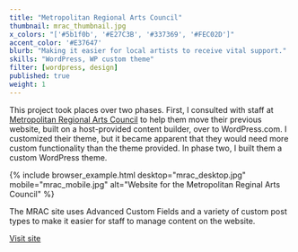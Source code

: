 ```yaml
---
title: "Metropolitan Regional Arts Council"
thumbnail: mrac_thumbnail.jpg
x_colors: "['#5b1f0b', '#E27C3B', '#337369', '#FEC02D']"
accent_color: '#E37647'
blurb: "Making it easier for local artists to receive vital support."
skills: "WordPress, WP custom theme"
filter: [wordpress, design]
published: true
weight: 1
---
```


This project took places over two phases. First, I consulted with staff at [Metropolitan Regional Arts Council](https://mrac.org) to help them move their previous website, built on a host-provided content builder, over to WordPress.com. I customized their theme, but it became apparent that they would need more custom functionality than the theme provided. In phase two, I built them a custom WordPress theme.

{% include browser_example.html desktop="mrac_desktop.jpg" mobile="mrac_mobile.jpg" alt="Website for the Metropolitan Reginal Arts Council" %}

The MRAC site uses Advanced Custom Fields and a variety of custom post types to make it easier for staff to manage content on the website. 

<a href="https://mrac.org" class="button">Visit site</a>